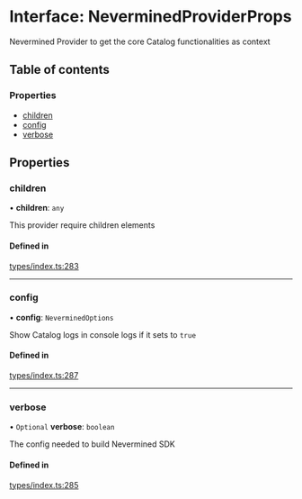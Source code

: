 # Interface: NeverminedProviderProps

Nevermined Provider to get the core Catalog functionalities as context

## Table of contents

### Properties

- [children](NeverminedProviderProps.md#children)
- [config](NeverminedProviderProps.md#config)
- [verbose](NeverminedProviderProps.md#verbose)

## Properties

### children

• **children**: `any`

This provider require children elements

#### Defined in

[types/index.ts:283](https://github.com/nevermined-io/react-components/blob/f13a3b1/catalog/src/types/index.ts#L283)

___

### config

• **config**: `NeverminedOptions`

Show Catalog logs in console logs if it sets to `true`

#### Defined in

[types/index.ts:287](https://github.com/nevermined-io/react-components/blob/f13a3b1/catalog/src/types/index.ts#L287)

___

### verbose

• `Optional` **verbose**: `boolean`

The config needed to build Nevermined SDK

#### Defined in

[types/index.ts:285](https://github.com/nevermined-io/react-components/blob/f13a3b1/catalog/src/types/index.ts#L285)
